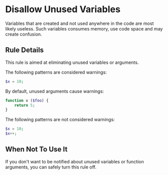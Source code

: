 <!-- Good Practices -->
# Disallow Unused Variables

Variables that are created and not used anywhere in the code are most likely useless. Such variables consumes memory, use code space and may create confusion.

## Rule Details

This rule is aimed at eliminating unused variables or arguments.

The following patterns are considered warnings:

```php
$x = 10; 
```

By default, unused arguments cause warnings:

```php
function x ($foo) {
    return 5;
}
```

The following patterns are not considered warnings:

```php
$x = 10;
$x++;

```

<!--
### Options
-->
## When Not To Use It

If you don't want to be notified about unused variables or function arguments, you can safely turn this rule off.
